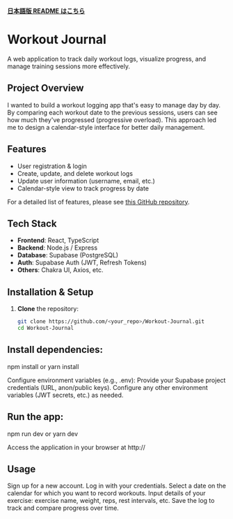 **[日本語版 README はこちら](./readme_Japanese)**

# Workout Journal

A web application to track daily workout logs, visualize progress, and manage training sessions more effectively.

## Project Overview
I wanted to build a workout logging app that's easy to manage day by day. By comparing each workout date to the previous sessions, users can see how much they've progressed (progressive overload). This approach led me to design a calendar-style interface for better daily management.

## Features
- User registration & login
- Create, update, and delete workout logs
- Update user information (username, email, etc.)
- Calendar-style view to track progress by date

For a detailed list of features, please see [this GitHub repository](https://github.com/tyosu131/Workout-Journal.git).

## Tech Stack
- **Frontend**: React, TypeScript
- **Backend**: Node.js / Express
- **Database**: Supabase (PostgreSQL)
- **Auth**: Supabase Auth (JWT, Refresh Tokens)
- **Others**: Chakra UI, Axios, etc.

## Installation & Setup
1. **Clone** the repository:
   ```bash
   git clone https://github.com/<your_repo>/Workout-Journal.git
   cd Workout-Journal

## Install dependencies:
npm install
or
yarn install

Configure environment variables (e.g., .env):
Provide your Supabase project credentials (URL, anon/public keys).
Configure any other environment variables (JWT secrets, etc.) as needed.

## Run the app:
npm run dev
or
yarn dev

Access the application in your browser at http://

## Usage
Sign up for a new account.
Log in with your credentials.
Select a date on the calendar for which you want to record workouts.
Input details of your exercise: exercise name, weight, reps, rest intervals, etc.
Save the log to track and compare progress over time.
